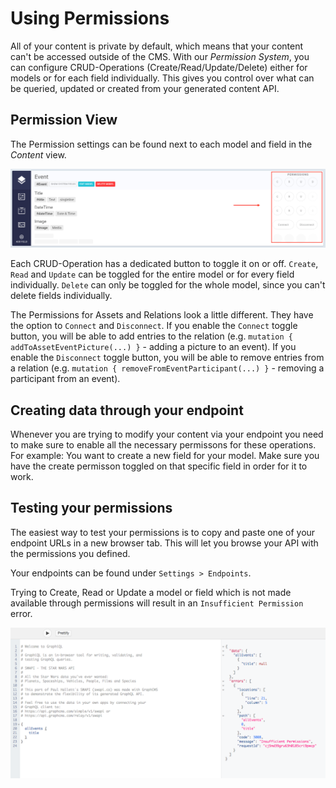 # Using Permissions

All of your content is private by default, which means that your content can't be accessed outside of the CMS. With our *Permission System*, you can configure CRUD-Operations (Create/Read/Update/Delete) either for models or for each field individually. This gives you control over what can be queried, updated or created from your generated content API.

## Permission View

The Permission settings can be found next to each model and field in the *Content* view.

![Permission View](../img/guides/permission_view.png)

Each CRUD-Operation has a dedicated button to toggle it on or off. `Create`, `Read` and `Update` can be toggled for the entire model or for every field individually. `Delete` can only be toggled for the whole model, since you can't delete fields individually.

The Permissions for Assets and Relations look a little different. They have the option to `Connect` and  `Disconnect`. 
If you enable the `Connect` toggle button, you will be able to add entries to the relation (e.g. `mutation { addToAssetEventPicture(...) }` - adding a picture to an event). 
If you enable the `Disconnect` toggle button, you will be able to remove entries from a relation (e.g. `mutation { removeFromEventParticipant(...) }` - removing a participant from an event).

## Creating data through your endpoint

Whenever you are trying to modify your content via your endpoint you need to make sure to enable all the necessary permissons for these operations. For example: You want to create a new field for your model. Make sure you have the create permisson toggled on that specific field in order for it to work.


## Testing your permissions

The easiest way to test your permissions is to copy and paste one of your endpoint URLs in a new browser tab. This will let you browse your API with the permissions you defined.

Your endpoints can be found under `Settings > Endpoints`.

Trying to Create, Read or Update a model or field which is not made available through permissions will result in an `Insufficient Permission` error.

![Insufficient Permission Error](../img/guides/error_insufficient_perm.png)
